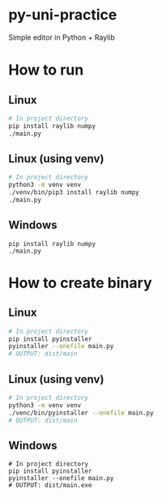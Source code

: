 # py-uni-practice
Simple editor in Python + Raylib

# How to run
## Linux
```bash
# In project directory
pip install raylib numpy
./main.py
```

## Linux (using venv)
```bash
# In project directory
python3 -m venv venv
./venv/bin/pip3 install raylib numpy
./main.py
```

## Windows
```shell
pip install raylib numpy
./main.py
```

# How to create binary
## Linux
```bash
# In project directory
pip install pyinstaller
pyinstaller --onefile main.py
# OUTPUT: dist/main
```

## Linux (using venv)
```bash
# In project directory
python3 -m venv venv
./venc/bin/pyinstaller --onefile main.py
# OUTPUT: dist/main
```

## Windows
```shell
# In project directory
pip install pyinstaller
pyinstaller --onefile main.py
# OUTPUT: dist/main.exe
```
